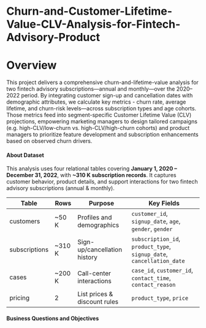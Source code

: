 # Churn-and-Customer-Lifetime-Value-CLV-Analysis-for-Fintech-Advisory-Product

# Overview

This project delivers a comprehensive churn-and-lifetime-value analysis for two fintech advisory subscriptions—annual and monthly—over the 2020–2022 period. By integrating customer sign-up and cancellation dates with demographic attributes, we calculate key metrics - churn rate, average lifetime, and churn-risk levels—across subscription types and age cohorts. Those metrics feed into segment-specific Customer Lifetime Value (CLV) projections, empowering marketing managers to design tailored campaigns (e.g. high-CLV/low-churn vs. high-CLV/high-churn cohorts) and product managers to prioritize feature development and subscription enhancements based on observed churn drivers.

#### About Dataset
This analysis uses four relational tables covering **January 1, 2020 – December 31, 2022**, with **~310 K subscription records**. It captures customer behavior, product details, and support interactions for two fintech advisory subscriptions (annual & monthly).

| Table           | Rows     | Purpose                                  | Key Fields                                                            |
| --------------- | -------  | ---------------------------------------- | --------------------------------------------------------------------- |
| customers       | ~50 K    | Profiles and demographics                | `customer_id`, `signup_date`, `age`, `gender`, `gender`               |
| subscriptions   | ~310 K   | Sign-up/cancellation history             | `subscription_id`,  `product_type`, `signup_date`, `cancellation_date`|
| cases           | ~200 K   | Call-center interactions                 | `case_id`, `customer_id`, `contact_time`, `contact_reason`            |
| pricing         | 2        | List prices & discount rules             | `product_type`, `price`                                               |

#### Business Questions and Objectives

